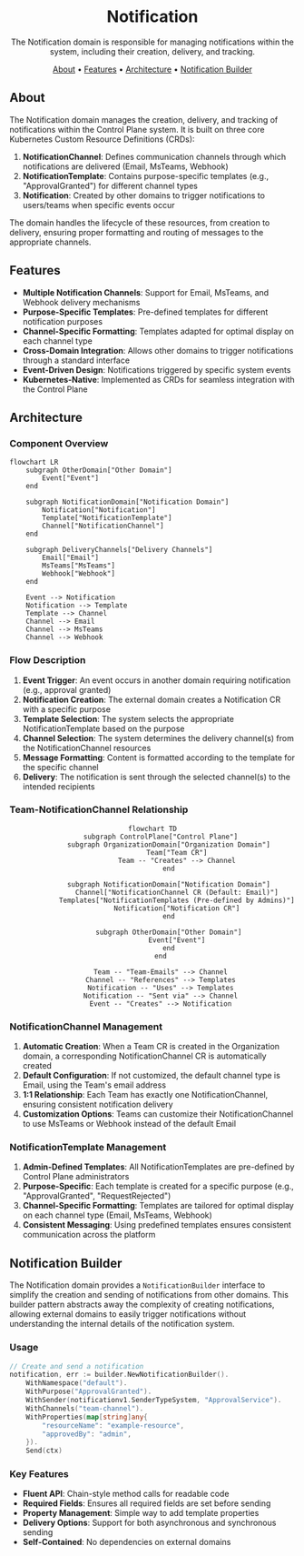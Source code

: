 <!--
SPDX-FileCopyrightText: 2025 Deutsche Telekom AG

SPDX-License-Identifier: CC0-1.0
-->

<p align="center">
  <h1 align="center">Notification</h1>
</p>

<p align="center">
  The Notification domain is responsible for managing notifications within the system, including their creation, delivery, and tracking.
</p>


<p align="center">
  <a href="#about">About</a> •
  <a href="#features">Features</a> •
  <a href="#architecture">Architecture</a> •
  <a href="#notification-builder">Notification Builder</a>
</p>


## About

The Notification domain manages the creation, delivery, and tracking of notifications within the Control Plane system. It is built on three core Kubernetes Custom Resource Definitions (CRDs):

1. **NotificationChannel**: Defines communication channels through which notifications are delivered (Email, MsTeams, Webhook)
2. **NotificationTemplate**: Contains purpose-specific templates (e.g., "ApprovalGranted") for different channel types
3. **Notification**: Created by other domains to trigger notifications to users/teams when specific events occur

The domain handles the lifecycle of these resources, from creation to delivery, ensuring proper formatting and routing of messages to the appropriate channels.

## Features

- **Multiple Notification Channels**: Support for Email, MsTeams, and Webhook delivery mechanisms
- **Purpose-Specific Templates**: Pre-defined templates for different notification purposes
- **Channel-Specific Formatting**: Templates adapted for optimal display on each channel type
- **Cross-Domain Integration**: Allows other domains to trigger notifications through a standard interface
- **Event-Driven Design**: Notifications triggered by specific system events
- **Kubernetes-Native**: Implemented as CRDs for seamless integration with the Control Plane

## Architecture

### Component Overview

```mermaid
flowchart LR
    subgraph OtherDomain["Other Domain"]
        Event["Event"]
    end

    subgraph NotificationDomain["Notification Domain"]
        Notification["Notification"]
        Template["NotificationTemplate"]
        Channel["NotificationChannel"]
    end

    subgraph DeliveryChannels["Delivery Channels"]
        Email["Email"]
        MsTeams["MsTeams"]
        Webhook["Webhook"]
    end

    Event --> Notification
    Notification --> Template
    Template --> Channel
    Channel --> Email
    Channel --> MsTeams
    Channel --> Webhook
```

### Flow Description

1. **Event Trigger**: An event occurs in another domain requiring notification (e.g., approval granted)
2. **Notification Creation**: The external domain creates a Notification CR with a specific purpose
3. **Template Selection**: The system selects the appropriate NotificationTemplate based on the purpose
4. **Channel Selection**: The system determines the delivery channel(s) from the NotificationChannel resources
5. **Message Formatting**: Content is formatted according to the template for the specific channel
6. **Delivery**: The notification is sent through the selected channel(s) to the intended recipients

### Team-NotificationChannel Relationship

<div align="center">

```mermaid
flowchart TD
    subgraph ControlPlane["Control Plane"]
        subgraph OrganizationDomain["Organization Domain"]
            Team["Team CR"]
            Team -- "Creates" --> Channel
        end

        subgraph NotificationDomain["Notification Domain"]
            Channel["NotificationChannel CR (Default: Email)"]
            Templates["NotificationTemplates (Pre-defined by Admins)"]
            Notification["Notification CR"]
        end

        subgraph OtherDomain["Other Domain"]
            Event["Event"]
        end
    end

    Team -- "Team-Emails" --> Channel
    Channel -- "References" --> Templates
    Notification -- "Uses" --> Templates
    Notification -- "Sent via" --> Channel
    Event -- "Creates" --> Notification

```

</div>

### NotificationChannel Management

1. **Automatic Creation**: When a Team CR is created in the Organization domain, a corresponding NotificationChannel CR is automatically created
2. **Default Configuration**: If not customized, the default channel type is Email, using the Team's email address
3. **1:1 Relationship**: Each Team has exactly one NotificationChannel, ensuring consistent notification delivery
4. **Customization Options**: Teams can customize their NotificationChannel to use MsTeams or Webhook instead of the default Email

### NotificationTemplate Management

1. **Admin-Defined Templates**: All NotificationTemplates are pre-defined by Control Plane administrators
2. **Purpose-Specific**: Each template is created for a specific purpose (e.g., "ApprovalGranted", "RequestRejected")
3. **Channel-Specific Formatting**: Templates are tailored for optimal display on each channel type (Email, MsTeams, Webhook)
4. **Consistent Messaging**: Using predefined templates ensures consistent communication across the platform

## Notification Builder

The Notification domain provides a `NotificationBuilder` interface to simplify the creation and sending of notifications from other domains. This builder pattern abstracts away the complexity of creating notifications, allowing external domains to easily trigger notifications without understanding the internal details of the notification system.

### Usage

```go
// Create and send a notification
notification, err := builder.NewNotificationBuilder().
    WithNamespace("default").
    WithPurpose("ApprovalGranted").
    WithSender(notificationv1.SenderTypeSystem, "ApprovalService").
    WithChannels("team-channel").
    WithProperties(map[string]any{
        "resourceName": "example-resource",
        "approvedBy": "admin",
    }).
    Send(ctx)
```

### Key Features

- **Fluent API**: Chain-style method calls for readable code
- **Required Fields**: Ensures all required fields are set before sending
- **Property Management**: Simple way to add template properties
- **Delivery Options**: Support for both asynchronous and synchronous sending
- **Self-Contained**: No dependencies on external domains
